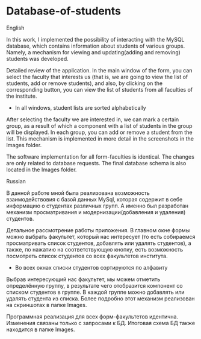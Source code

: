 # Database-of-students
English

In this work, I implemented the possibility of interacting with the MySQL database, which contains information about students of various groups. Namely, a mechanism for viewing and updating(adding and removing) students was developed.

Detailed review of the application.
In the main window of the form, you can select the faculty that interests us (that is, we are going to view the list of students, add or remove students), and also, by clicking on the corresponding button, you can view the list of students from all faculties of the institute.
* In all windows, student lists are sorted alphabetically

After selecting the faculty we are interested in, we can mark a certain group, as a result of which a component with a list of students in the group will be displayed. In each group, you can add or remove a student from the list. This mechanism is implemented in more detail in the screenshots in the Images folder.

The software implementation for all form-faculties is identical. The changes are only related to database requests. The final database schema is also located in the Images folder.

Russian

В данной работе мной была реализована возможность взаимодействовия с базой данных MySql, которая содержит в себе информацию о студентах различных групп. А именно был разработан механизм просматривания и модернизации(добавления и удаления) студентов. 

Детальное рассмотрение работы приложения.
В главном окне формы можно выбрать факультет, который нас интересует (то есть собираемся просматривать список студентов, добавлять или удалять студентов), а также, по нажатию на соответствующую кнопку, есть возможность посмотреть список студентов со всех факультетов института.
* Во всех окнах списки студентов сортируются по алфавиту

Выбрав интересующий нас факультет, мы можем отметить определённую группу, в результате чего отобразится компонент со списком студентов в группе. В каждой группе можно добавлять или удалять студента из списка. Более подробно этот механизм реализован на скриншотах в папке Images.   

Программная реализация для всех форм-факультетов идентична. Изменения связаны только с запросами к БД. Итоговая схема БД также находится в папке Images.
